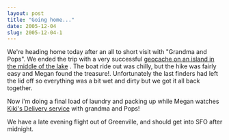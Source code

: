 ```yaml
---
layout: post
title: "Going home..."
date: 2005-12-04
slug: 2005-12-04-1
---
```


We&apos;re heading home today after an all to short visit with &quot;Grandma and Pops&quot;.  We ended the trip with a very successful  [geocache on an island in the middle of the lake](http://www.geocaching.com/seek/cache_details.aspx?guid=64566b67-3500-4efb-97da-8a4e1c8778dc) .  The boat ride out was chilly, but the hike was fairly easy and Megan found the treasure!.  Unfortunately the last finders had left the lid off so everything was a bit wet and dirty but we got it all back together.

Now i&apos;m doing a final load of laundry and packing up while Megan watches  [Kiki&apos;s Delivery service](http://www.imdb.com/title/tt0097814/?fr=c2l0ZT1kZnx0dD0xfGZiPXV8cG49MHxrdz0xfHE9a2lraSBkZWxpdmVyeSBzZXJ2aWNlfGZ0PTF8bXg9MjB8bG09NTAwfGNvPTF8aHRtbD0xfG5tPTE_;fc=1;ft=6;fm=1)  with grandma and Pops!

We have a late evening flight out of Greenville, and should get into SFO after midnight.




